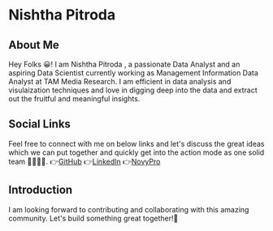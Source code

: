 # Nishtha Pitroda

## About Me
Hey Folks 😀! I am Nishtha Pitroda , a passionate Data Analyst and an aspiring Data Scientist currently working as Management Information Data Analyst at TAM Media Research. 
I am efficient in data analysis and visulaization techniques and love in digging deep into the data and extract out the fruitful and meaningful insights.

## Social Links
Feel free to connect with me on below links and let's discuss the great ideas which we can put together and quickly get into the action mode as one solid team 🤩🧑‍🤝‍🧑.
👉[GitHub](https://pitrodanishtha09.github.io/Nishtha-S-Pitroda.github.io/)
👉[LinkedIn](www.linkedin.com/in/nishthapitroda)
👉[NovyPro](https://www.novypro.com/profile_projects/nishthapitroda)

## Introduction
I am looking forward to contributing and collaborating with this amazing community. Let's build something great together!🚀
